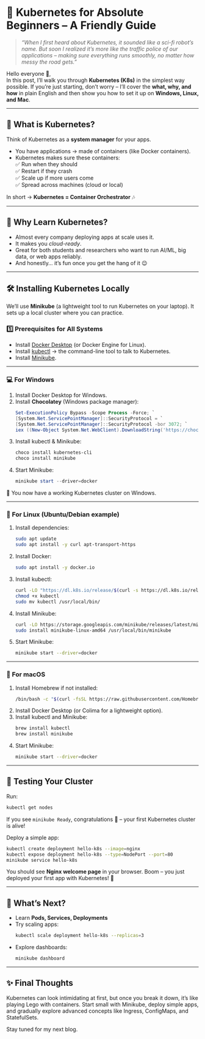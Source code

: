 # 🚀 Kubernetes for Absolute Beginners – A Friendly Guide  

> *“When I first heard about Kubernetes, it sounded like a sci-fi robot’s name. But soon I realized it’s more like the traffic police of our applications – making sure everything runs smoothly, no matter how messy the road gets.”*  

Hello everyone 👋,  
In this post, I’ll walk you through **Kubernetes (K8s)** in the simplest way possible. If you’re just starting, don’t worry – I’ll cover the **what, why, and how** in plain English and then show you how to set it up on **Windows, Linux, and Mac**.  

---

## 🌱 What is Kubernetes?  
Think of Kubernetes as a **system manager** for your apps.  

- You have applications → made of containers (like Docker containers).  
- Kubernetes makes sure these containers:  
  ✅ Run when they should  
  ✅ Restart if they crash  
  ✅ Scale up if more users come  
  ✅ Spread across machines (cloud or local)  

In short → **Kubernetes = Container Orchestrator** 🎶  

---

## 🤔 Why Learn Kubernetes?  

- Almost every company deploying apps at scale uses it.  
- It makes you *cloud-ready*.  
- Great for both students and researchers who want to run AI/ML, big data, or web apps reliably.  
- And honestly… it’s fun once you get the hang of it 😉  

---

## 🛠️ Installing Kubernetes Locally  

We’ll use **Minikube** (a lightweight tool to run Kubernetes on your laptop). It sets up a local cluster where you can practice.  

### 1️⃣ Prerequisites for All Systems  
- Install [Docker Desktop](https://www.docker.com/products/docker-desktop/) (or Docker Engine for Linux).  
- Install [kubectl](https://kubernetes.io/docs/tasks/tools/) → the command-line tool to talk to Kubernetes.  
- Install [Minikube](https://minikube.sigs.k8s.io/docs/start/).  

---

### 💻 For Windows  
1. Install Docker Desktop for Windows.  
2. Install **Chocolatey** (Windows package manager):  
   ```powershell
   Set-ExecutionPolicy Bypass -Scope Process -Force; `
   [System.Net.ServicePointManager]::SecurityProtocol = `
   [System.Net.ServicePointManager]::SecurityProtocol -bor 3072; `
   iex ((New-Object System.Net.WebClient).DownloadString('https://chocolatey.org/install.ps1'))
   ```  
3. Install kubectl & Minikube:  
   ```powershell
   choco install kubernetes-cli
   choco install minikube
   ```  
4. Start Minikube:  
   ```powershell
   minikube start --driver=docker
   ```  

🎉 You now have a working Kubernetes cluster on Windows.  

---

### 🐧 For Linux (Ubuntu/Debian example)  
1. Install dependencies:  
   ```bash
   sudo apt update
   sudo apt install -y curl apt-transport-https
   ```  
2. Install Docker:  
   ```bash
   sudo apt install -y docker.io
   ```  
3. Install kubectl:  
   ```bash
   curl -LO "https://dl.k8s.io/release/$(curl -s https://dl.k8s.io/release/stable.txt)/bin/linux/amd64/kubectl"
   chmod +x kubectl
   sudo mv kubectl /usr/local/bin/
   ```  
4. Install Minikube:  
   ```bash
   curl -LO https://storage.googleapis.com/minikube/releases/latest/minikube-linux-amd64
   sudo install minikube-linux-amd64 /usr/local/bin/minikube
   ```  
5. Start Minikube:  
   ```bash
   minikube start --driver=docker
   ```  

---

### 🍎 For macOS  
1. Install Homebrew if not installed:  
   ```bash
   /bin/bash -c "$(curl -fsSL https://raw.githubusercontent.com/Homebrew/install/HEAD/install.sh)"
   ```  
2. Install Docker Desktop (or Colima for a lightweight option).  
3. Install kubectl and Minikube:  
   ```bash
   brew install kubectl
   brew install minikube
   ```  
4. Start Minikube:  
   ```bash
   minikube start --driver=docker
   ```  

---

## 🎯 Testing Your Cluster  
Run:  
```bash
kubectl get nodes
```  
If you see `minikube Ready`, congratulations 🎉 – your first Kubernetes cluster is alive!  

Deploy a simple app:  
```bash
kubectl create deployment hello-k8s --image=nginx
kubectl expose deployment hello-k8s --type=NodePort --port=80
minikube service hello-k8s
```  

You should see **Nginx welcome page** in your browser. Boom – you just deployed your first app with Kubernetes! 🚀  

---

## 📌 What’s Next?  
- Learn **Pods, Services, Deployments**  
- Try scaling apps:  
  ```bash
  kubectl scale deployment hello-k8s --replicas=3
  ```  
- Explore dashboards:  
  ```bash
  minikube dashboard
  ```  

---

## ✨ Final Thoughts  
Kubernetes can look intimidating at first, but once you break it down, it’s like playing Lego with containers. Start small with Minikube, deploy simple apps, and gradually explore advanced concepts like Ingress, ConfigMaps, and StatefulSets.  

Stay tuned for my next blog. 
